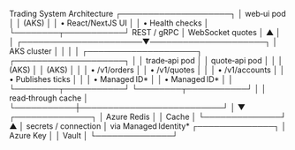 Trading System Architecture 
                               ┌────────────────────┐
                               │     web‑ui pod     │
                               │        (AKS)       │
                               │ • React/NextJS UI  │
                               │ • Health checks    │
                               └────────┬───────────┘
                    REST / gRPC         │           WebSocket quotes
                                         │                     ▲
                                         │                     │
                  ┌──────────────────────▼─────────────────────┐
                  │               AKS cluster                  │
                  │                                            │
                  │  ┌────────────────────┐   ┌────────────────────┐
                  │  │   trade‑api pod    │   │   quote‑api pod    │
                  │  │      (AKS)         │   │      (AKS)         │
                  │  │ • /v1/orders       │   │ • /v1/quotes       │
                  │  │ • /v1/accounts     │   │ • Publishes ticks  │
                  │  │ • Managed ID*      │   │ • Managed ID*      │
                  │  └────────┬───────────┘   └────────┬───────────┘
                  │           │ read‑through cache      │
                  └───────────┼──────────────────────────┘
                              │
                              ▼
                       ┌──────────────┐
                       │ Azure Redis  │
                       │   Cache      │
                       └──────────────┘
                              ▲
                              │ secrets / connection
                              │ via Managed Identity*
                       ┌──────────────┐
                       │ Azure Key    │
                       │   Vault      │
                       └──────────────┘
